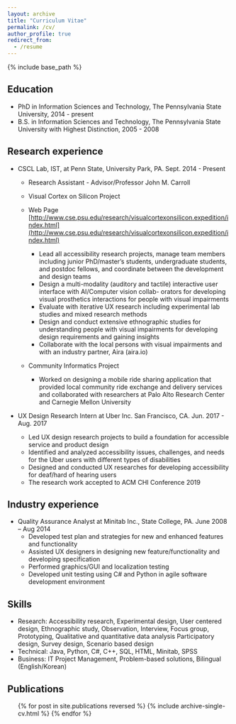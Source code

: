 ```yaml
---
layout: archive
title: "Curriculum Vitae"
permalink: /cv/
author_profile: true
redirect_from:
  - /resume
---
```


{% include base_path %}

## Education
* PhD in Information Sciences and Technology, The Pennsylvania State University, 2014 - present
* B.S. in Information Sciences and Technology, The Pennsylvania State University with Highest Distinction, 2005 - 2008

## Research experience

* CSCL Lab, IST, at Penn State, University Park, PA. Sept. 2014 - Present
  * Research Assistant - Advisor/Professor John M. Carroll
  * Visual Cortex on Silicon Project
  * Web Page [http://www.cse.psu.edu/research/visualcortexonsilicon.expedition/index.html](http://www.cse.psu.edu/research/visualcortexonsilicon.expedition/index.html)
  
     * Lead all accessibility research projects, manage team members including junior PhD/master’s students,
undergraduate students, and postdoc fellows, and coordinate between the development and design teams
     * Design a multi-modality (auditory and tactile) interactive user interface with AI/Computer vision collab-
orators for developing visual prosthetics interactions for people with visual impairments
     * Evaluate with iterative UX research including experimental lab studies and mixed research methods
     * Design and conduct extensive ethnographic studies for understanding people with visual impairments for
developing design requirements and gaining insights
     * Collaborate with the local persons with visual impairments and with an industry partner, Aira (aira.io)

  * Community Informatics Project
    * Worked on designing a mobile ride sharing application that provided local community ride exchange and delivery services and collaborated with researchers at Palo Alto Research Center and Carnegie Mellon University

* UX Design Research Intern at Uber Inc. San Francisco, CA. Jun. 2017 - Aug. 2017
  * Led UX design research projects to build a foundation for accessible service and product design
  * Identified and analyzed accessibility issues, challenges, and needs for the Uber users with different types
of disabilities
  * Designed and conducted UX researches for developing accessibility for deaf/hard of hearing users
  * The research work accepted to ACM CHI Conference 2019 

## Industry experience
* Quality Assurance Analyst at Minitab Inc., State College, PA. June 2008 – Aug 2014
  * Developed test plan and strategies for new and enhanced features and functionality
  * Assisted UX designers in designing new feature/functionality and developing specification
  * Performed graphics/GUI and localization testing
  * Developed unit testing using C# and Python in agile software development environment
  
## Skills
 * Research: Accessibility research, Experimental design, User centered design, Ethnographic study,
	Observation, Interview, Focus group, Prototyping, Qualitative and quantitative data analysis
	Participatory design, Survey design, Scenario based design
 * Technical: Java, Python, C#, C++, SQL, HTML, Minitab, SPSS
 * Business: IT Project Management, Problem-based solutions, Bilingual (English/Korean)

## Publications
  <ul>{% for post in site.publications reversed %}
    {% include archive-single-cv.html %}
  {% endfor %}</ul>
